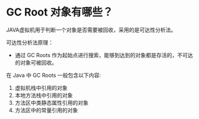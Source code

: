 #  GC Root 对象有哪些？
JAVA虚拟机用于判断一个对象是否需要被回收，采用的是可达性分析法。

可达性分析法原理：
- 通过 GC Roots 作为起始点进行搜索，能够到达到的对象都是存活的，不可达的对象可被回收。

在 Java 中 GC Roots 一般包含以下内容: 
1. 虚拟机栈中引用的对象 
2. 本地方法栈中引用的对象
3. 方法区中类静态属性引用的对象
4. 方法区中的常量引用的对象

